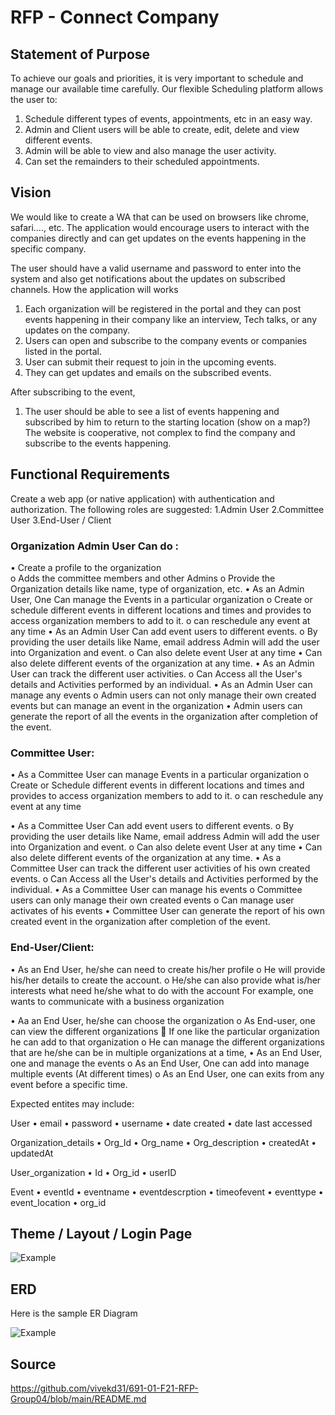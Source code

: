 # RFP - Connect Company

## Statement of Purpose

To achieve our goals and priorities, it is very important to schedule and manage our available time carefully. Our flexible Scheduling platform allows the user to:

1.	Schedule different types of events, appointments, etc in an easy way.
2.	Admin and Client users will be able to create, edit, delete and view different events.
3.	Admin will be able to view and also manage the user activity.
4.	Can set the remainders to their scheduled appointments.
 

## Vision

We would like to create a WA that can be used on browsers like chrome, safari…., etc. The application would encourage users to interact with the companies directly and can get updates on the events happening in the specific company.

The user should have a valid username and password to enter into the system and also get notifications about the updates on subscribed channels.
How the application will works
1.	Each organization will be registered in the portal and they can post events happening in their company like an interview, Tech talks, or any updates on the company.
2.	Users can open and subscribe to the company events or companies listed in the portal.
3.	User can submit their request to join in the upcoming events.
4.	They can get updates and emails on the subscribed events.

After subscribing to the event,
1.	The user should be able to see a list of events happening and subscribed by him to return to the starting location (show on a map?)
The website is cooperative, not complex to find the company and subscribe to the events happening.


## Functional Requirements

Create a web app (or native application) with authentication and authorization. The following roles are suggested:
 1.Admin User
 2.Committee User
 3.End-User / Client
### Organization Admin User Can do :
•	Create a profile to  the organization  
o	Adds the committee members and other Admins
o	Provide the Organization details like name, type of organization, etc.
•	As an Admin User, One  Can manage the Events in a particular organization
o	Create or schedule different events in different locations and times and provides to access organization members to add to it.
o	can reschedule any event at any time
•	As an Admin User Can add event users to different events.
o	By providing the user details like Name, email address  Admin will add the user into Organization and event.
o	Can also delete event User at any time 
•	Can also delete different events of the organization at any time.
•	As an Admin User can track the different user activities.
o	Can Access all the User's details and Activities performed by an individual.
•	As an Admin User can manage any events
o	Admin users can not only manage their own created events but can manage an event in the organization
•	Admin users can generate the report of all the events in the organization after completion of the event.

### Committee User:
•	As a Committee User can manage Events in a particular organization
o	Create or Schedule different events in different locations and times and provides to access organization members to add to it.
o	can reschedule any event at any time

•	As a Committee User Can add event users to different events.
o	By providing the user details like Name, email address  Admin will add the user into Organization and event.
o	Can also delete event User at any time 
•	Can also delete different events of the organization at any time.
•	As a Committee User can track the different user activities of his own created events.
o	Can Access all the User's details and Activities performed by the individual.
•	As a Committee User can manage his events
o	Committee users can only manage their own created events 
o	Can manage user activates of his events 
•	Committee User can generate the report of his own created event in the organization after completion of the event.
    
 ### End-User/Client:
•	As an End User, he/she can need to create his/her profile
o	He will provide his/her details to create the account.
o	He/she can also provide what is/her interests what need he/she what to  do with the account 
For example, one wants to communicate  with a business organization
	           
•	Aa an End User, he/she can choose the organization
o	As End-user, one can view the different  organizations
	If one like the particular organization he can add to that organization 
o	He can manage the different organizations that are he/she can be in multiple organizations at a time,
•	As an End User,  one and manage the events
o	As an End User, One can add into manage multiple events (At different times)
o	As an End User, one can exits from any event before a specific time.


Expected entites may include:

User
•	email
•	password
•	username
•	date created
•	date last accessed

Organization_details
•	Org_Id
•	Org_name
•	Org_description
•	createdAt
•	updatedAt

User_organization
•	Id
•	Org_id
•	userID

Event
•	eventId
•	eventname
•	eventdescrption
•	timeofevent
•	eventtype
•	event_location
•	org_id




## Theme / Layout / Login Page

![Example](https://github.com/vivekd31/691-01-F21-RFP-Group04/blob/main/theme.jpg)

## ERD

Here is the sample ER Diagram

![Example](https://github.com/vivekd31/691-01-F21-RFP-Group04/blob/main/ERD.png)

## Source

<https://github.com/vivekd31/691-01-F21-RFP-Group04/blob/main/README.md>

